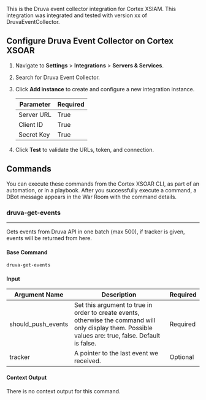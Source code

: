 This is the Druva event collector integration for Cortex XSIAM.
This integration was integrated and tested with version xx of DruvaEventCollector.

## Configure Druva Event Collector on Cortex XSOAR

1. Navigate to **Settings** > **Integrations** > **Servers & Services**.
2. Search for Druva Event Collector.
3. Click **Add instance** to create and configure a new integration instance.

    | **Parameter** | **Required** |
    | --- | --- |
    | Server URL | True |
    | Client ID | True |
    | Secret Key | True |

4. Click **Test** to validate the URLs, token, and connection.

## Commands

You can execute these commands from the Cortex XSOAR CLI, as part of an automation, or in a playbook.
After you successfully execute a command, a DBot message appears in the War Room with the command details.

### druva-get-events

***
Gets events from Druva API in one batch (max 500), if tracker is given, events will be returned from here.

#### Base Command

`druva-get-events`

#### Input

| **Argument Name** | **Description** | **Required** |
| --- | --- | --- |
| should_push_events | Set this argument to true in order to create events, otherwise the command will only display them. Possible values are: true, false. Default is false. | Required | 
| tracker | A pointer to the last event we received. | Optional | 

#### Context Output

There is no context output for this command.
